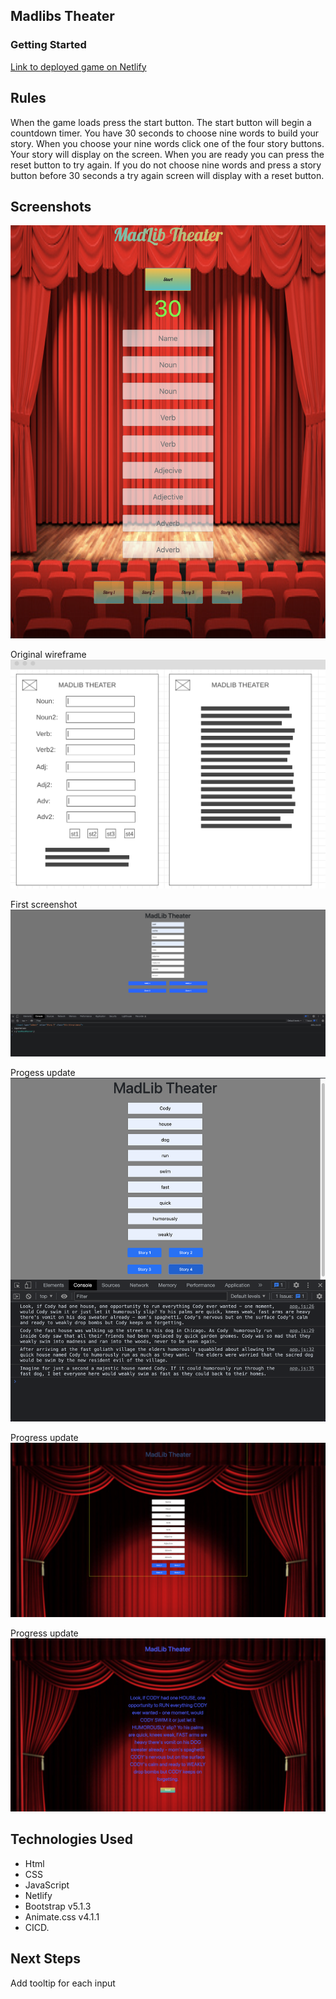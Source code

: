 ## Madlibs Theater

### Getting Started
[Link to deployed game on Netlify](https://hardcore-minsky-30c49e.netlify.app/)

## Rules
When the game loads press the start button. The start button will begin a countdown timer. You have 30 seconds to choose nine words to build your story. When you choose your nine words click one of the four story buttons. Your story will display on the screen. When you are ready you can press the reset button to try again. If you do not choose nine words and press a story button before 30 seconds a try again screen will display with a reset button.

## Screenshots
![Updated screenshot of MadLibs](assets/Screen%20Shot%202022-02-16%20at%203.21.37%20PM.png)

Original wireframe
![Wireframe for project](assets/Screen%20Shot%202022-02-10%20at%208.34.08%20PM.png?raw=true)

First screenshot
![First screenshot of Madlibs](assets/Screen%20Shot%202022-02-11%20at%203.11.37%20PM.png?raw=true)

Progess update
![Updated screenshot of Madlibs](assets/Screen%20Shot%202022-02-13%20at%202.00.15%20PM.png)

Progress update
![Updated screenshot of MadLibs](assets/Screen%20Shot%202022-02-14%20at%2011.35.45%20AM.png)

Progress update
![Updated screenshot of Madlibs](assets/Screen%20Shot%202022-02-14%20at%202.47.06%20PM.png)

## Technologies Used
* Html
* CSS
* JavaScript
* Netlify
* Bootstrap v5.1.3
* Animate.css v4.1.1
* CICD.

## Next Steps 
Add tooltip for each input
